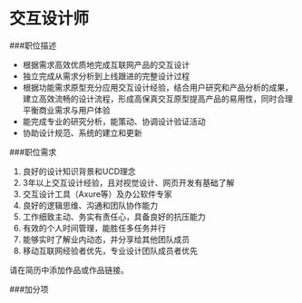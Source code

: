 
# 交互设计师

###职位描述
- 根据需求高效优质地完成互联网产品的交互设计
- 独立完成从需求分析到上线跟进的完整设计过程
- 根据功能需求原型充分应用交互设计经验，结合用户研究和产品分析的成果，建立高效流畅的设计流程，形成高保真交互原型提高产品的易用性，同时合理平衡商业需求与用户体验
- 能完成专业的研究分析，能策动、协调设计验证活动
- 协助设计规范、系统的建立和更新


###职位需求
1. 良好的设计知识背景和UCD理念
2. 3年以上交互设计经验，且对视觉设计、网页开发有基础了解
3. 交互设计工具（Axure等）及办公软件专家
4. 良好的逻辑思维、沟通和团队协作能力
5. 工作细致主动、务实有责任心，具备良好的抗压能力
6. 有效的个人时间管理，能胜任多任务并行
7. 能够实时了解业内动态，并分享给其他团队成员
8. 移动互联网经验者优先，专业设计团队成员者优先

请在简历中添加作品或作品链接。


###加分项

